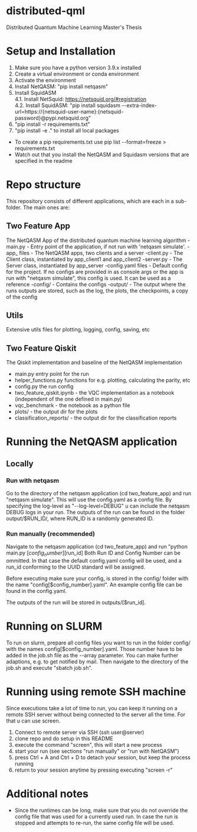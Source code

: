 # distributed-qml
Distributed Quantum Machine Learning Master's Thesis

# Setup and Installation
1. Make sure you have a python version 3.9.x installed
2. Create a virtual environment or conda environment
3. Activate the environment
4. Install NetQASM: "pip install netqasm"
5. Install SquidASM \
    4.1. Install NetSquid: https://netsquid.org/#registration \
    4.2. Install SquidASM: "pip install squidasm --extra-index-url=https://{netsquid-user-name}:{netsquid-password}@pypi.netsquid.org"
6. "pip install -r requirements.txt"
7. "pip install -e ." to install all local packages
- To create a pip requirements.txt use pip list --format=freeze > requirements.txt
- Watch out that you install the NetQASM and Squidasm versions that are specified in the readme

# Repo structure

This repository consists of different applications, which are each in a sub-folder. The main ones are:

## Two Feature App

The NetQASM App of the distributed quantum machine learning algorithm
-main.py - Entry point of the application, if not run with 'netqasm simulate'.
-app_ files - The NetQASM apps, two clients and a server
-client.py - The Client class, instantiated by app_client1 and app_client2
-server.py - The Server class, instantiated by app_server
-config.yaml files - Default config for the project. If no configs are provided in as console args or the app is run with "netqasm simulate", this config is used. It can be used as a reference
-config/ - Contains the configs
-output/ - The output where the runs outputs are stored, such as the log, the plots, the checkpoints, a copy of the config

## Utils
Extensive utils files for plotting, logging, config, saving, etc

## Two Feature Qiskit
The Qiskit implementation and baseline of the NetQASM implementation
- main.py entry point for the run
- helper_functions.py functions for e.g. plotting, calculating the parity, etc
- config.py the run config
- two_feature_qiskit.ipynb - the VQC implementation as a notebook (independent of the one defined in main.py)
- vqc_benchmark - the notebook as a python file
- plots/ - the output dir for the plots
- classification_reports/ - the output dir for the classification reports

# Running the NetQASM application

## Locally

### Run with netqasm

Go to the directory of the netqasm application (cd two_feature_app) and run "netqasm simulate".
This will use the config.yaml as a config file.
By specifying the log-level as "--log-level=DEBUG" u can include the netqasm DEBUG logs in your run.
The outputs of the run can be found in the folder output/$RUN_ID/, where RUN_ID is a randomly generated ID.

### Run manually (recommended)
Navigate to the netqasm application (cd two_feature_app) and run "python main.py [$config_number] [$run_id]
Both Run ID and Config Number can be ommitted. In that case the default config.yaml config will be used, and a run_id conforming to the UUID standard will be assigned.

Before executing make sure your config, is stored in the config/ folder with the name "config[$config_number].yaml".
An example config file can be found in the config.yaml.

The outputs of the run will be stored in outputs/[$run_id].

# Running on SLURM
To run on slurm, prepare all config files you want to run in the folder config/ with the names config[$config_number].yaml. Those number have to be added in the job.sh file as the --array parameter.
You can make further adaptions, e.g. to get notified by mail.
Then navigate to the directory of the job.sh and execute "sbatch job.sh".

# Running using remote SSH machine
Since executions take a lot of time to run, you can keep it running on a remote SSH server without being connected to the server all the time.
For that u can use screen.
1. Connect to remote server via SSH (ssh user@server)
2. clone repo and do setup in this README
3. execute the command "screen", this will start a new process
4. start your run (see sections "run manually" or "run with NetQASM")
5. press Ctrl + A and Ctrl + D to detach your session, but keep the process running
6. return to your session anytime by pressing executing "screen -r"

# Additional notes
- Since the runtimes can be long, make sure that you do not override the config file that was used for a currently used run. In case the run is stopped and attempts to re-run, the same config file will be used.
